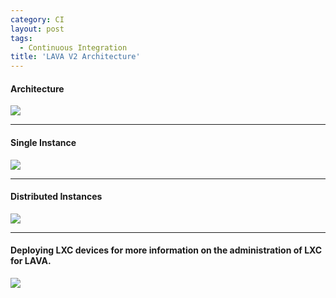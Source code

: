 ```yaml
---
category: CI
layout: post
tags:
  - Continuous Integration
title: 'LAVA V2 Architecture'
---
```

#### Architecture
![](https://validation.linaro.org/static/docs/v2/_images/arch-overview.svg)

---

#### Single Instance
![](https://image.slidesharecdn.com/las16-tr05-gettingstartedinlavav2-160923213204/95/las16tr05-getting-started-in-lava-v2-7-638.jpg?cb=1475183912)

---

#### Distributed Instances
![](https://image.slidesharecdn.com/las16-tr05-gettingstartedinlavav2-160923213204/95/las16tr05-getting-started-in-lava-v2-8-638.jpg?cb=1475183912)

---

#### Deploying LXC devices for more information on the administration of LXC for LAVA.
![](https://lava.debian.net/static/docs/v2/_images/lxc.svg)
